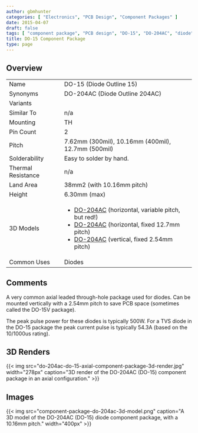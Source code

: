 ```yaml
---
author: gbmhunter
categories: [ "Electronics", "PCB Design", "Component Packages" ]
date: 2015-04-07
draft: false
tags: [ "component package", "PCB design", "DO-15", "DO-204AC", "diode" ]
title: DO-15 Component Package
type: page
---
```


## Overview

<table >
<tbody >
<tr >
<td >Name</td>
<td >DO-15 (Diode Outline 15)</td>
</tr>
<tr >
<td>Synonyms</td>
<td>DO-204AC (Diode Outline 204AC)</td>
</tr>
<tr >
<td >Variants</td>
<td > </td>
</tr>
<tr >
<td >Similar To</td>
<td >n/a</td>
</tr>
<tr >
<td >Mounting</td>
<td >TH</td>
</tr>
<tr >
<td >Pin Count</td>
<td >2</td>
</tr>
<tr >
<td >Pitch</td>
<td >7.62mm (300mil), 10.16mm (400mil), 12.7mm (500mil)</td>
</tr>
<tr >
<td >Solderability</td>
<td >Easy to solder by hand.</td>
</tr>
<tr >
<td >Thermal Resistance</td>
<td >n/a</td>
</tr>
<tr >
<td >Land Area</td>
<td >38mm2 (with 10.16mm pitch)</td>
</tr>
<tr >
<td >Height</td>
<td >6.30mm (max)</td>
</tr>
<tr >
<td >3D Models</td>
<td >
  <ul>
    <li><a href="http://www.3dcontentcentral.com/secure/download-model.aspx?catalogid=171&amp;id=258357">DO-204AC</a> (horizontal, variable pitch, but red!)</li>
    <li><a href="http://www.3dcontentcentral.com/download-model.aspx?catalogid=171&amp;id=345968">DO-204AC</a> (horizontal, fixed 12.7mm pitch)</li>
    <li><a href="http://www.3dcontentcentral.com/secure/download-model.aspx?catalogid=171&amp;id=348667">DO-204AC</a> (vertical, fixed 2.54mm pitch)</li>
  </ul>
</td>
</tr>
<tr>
<td >Common Uses</td>
<td>Diodes</td>
</tr>
</tbody>
</table>

## Comments

A very common axial leaded through-hole package used for diodes. Can be mounted vertically with a 2.54mm pitch to save PCB space (sometimes called the DO-15V package).

The peak pulse power for these diodes is typically 500W. For a TVS diode in the DO-15 package the peak current pulse is typically 54.3A (based on the 10/1000us rating).

## 3D Renders

{{< img src="do-204ac-do-15-axial-component-package-3d-render.jpg" width="278px" caption="3D render of the DO-204AC (DO-15) component package in an axial configuration."  >}}

## Images

{{< img src="component-package-do-204ac-3d-model.png" caption="A 3D model of the DO-204AC (DO-15) diode component package, with a 10.16mm pitch."  width="400px" >}}

